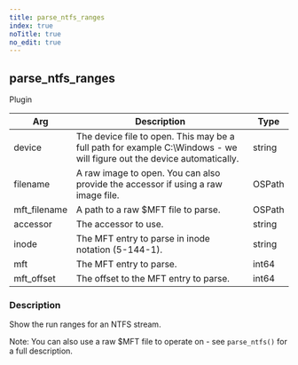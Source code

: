 ```yaml
---
title: parse_ntfs_ranges
index: true
noTitle: true
no_edit: true
---
```




<div class="vql_item"></div>


## parse_ntfs_ranges
<span class='vql_type label label-warning pull-right page-header'>Plugin</span>



<div class="vqlargs"></div>

Arg | Description | Type
----|-------------|-----
device|The device file to open. This may be a full path for example C:\Windows - we will figure out the device automatically.|string
filename|A raw image to open. You can also provide the accessor if using a raw image file.|OSPath
mft_filename|A path to a raw $MFT file to parse.|OSPath
accessor|The accessor to use.|string
inode|The MFT entry to parse in inode notation (5-144-1).|string
mft|The MFT entry to parse.|int64
mft_offset|The offset to the MFT entry to parse.|int64

### Description

Show the run ranges for an NTFS stream.

Note: You can also use a raw $MFT file to operate on - see
`parse_ntfs()` for a full description.


